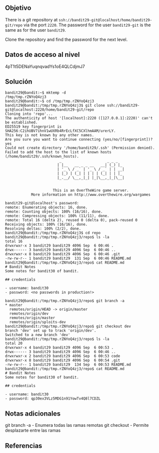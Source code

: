 ## Objetivo
There is a git repository at `ssh://bandit29-git@localhost/home/bandit29-git/repo` via the port `2220`. The password for the user `bandit29-git` is the same as for the user `bandit29`.

Clone the repository and find the password for the next level.
## Datos de acceso al nivel
4pT1t5DENaYuqnqvadYs1oE4QLCdjmJ7
## Solución
```
bandit29@bandit:~$ mktemp -d
/tmp/tmp.rZNYoQ4zj3
bandit29@bandit:~$ cd /tmp/tmp.rZNYoQ4zj3
bandit29@bandit:/tmp/tmp.rZNYoQ4zj3$ git clone ssh://bandit29-git@localhost:2220/home/bandit29-git/repo
Cloning into 'repo'...
The authenticity of host '[localhost]:2220 ([127.0.0.1]:2220)' can't be established.
ED25519 key fingerprint is SHA256:C2ihUBV7ihnV1wUXRb4RrEcLfXC5CXlhmAAM/urerLY.
This key is not known by any other names.
Are you sure you want to continue connecting (yes/no/[fingerprint])? yes
Could not create directory '/home/bandit29/.ssh' (Permission denied).
Failed to add the host to the list of known hosts (/home/bandit29/.ssh/known_hosts).
                         _                     _ _ _
                        | |__   __ _ _ __   __| (_) |_
                        | '_ \ / _` | '_ \ / _` | | __|
                        | |_) | (_| | | | | (_| | | |_
                        |_.__/ \__,_|_| |_|\__,_|_|\__|


                      This is an OverTheWire game server.
            More information on http://www.overthewire.org/wargames

bandit29-git@localhost's password:
remote: Enumerating objects: 16, done.
remote: Counting objects: 100% (16/16), done.
remote: Compressing objects: 100% (11/11), done.
remote: Total 16 (delta 2), reused 0 (delta 0), pack-reused 0
Receiving objects: 100% (16/16), done.
Resolving deltas: 100% (2/2), done.
bandit29@bandit:/tmp/tmp.rZNYoQ4zj3$ cd repo
bandit29@bandit:/tmp/tmp.rZNYoQ4zj3/repo$ ls -la
total 16
drwxrwxr-x 3 bandit29 bandit29 4096 Sep  6 00:46 .
drwx------ 3 bandit29 bandit29 4096 Sep  6 00:46 ..
drwxrwxr-x 8 bandit29 bandit29 4096 Sep  6 00:46 .git
-rw-rw-r-- 1 bandit29 bandit29  131 Sep  6 00:46 README.md
bandit29@bandit:/tmp/tmp.rZNYoQ4zj3/repo$ cat README.md
# Bandit Notes
Some notes for bandit30 of bandit.

## credentials

- username: bandit30
- password: <no passwords in production!>

bandit29@bandit:/tmp/tmp.rZNYoQ4zj3/repo$ git branch -a
* master
  remotes/origin/HEAD -> origin/master
  remotes/origin/dev
  remotes/origin/master
  remotes/origin/sploits-dev
bandit29@bandit:/tmp/tmp.rZNYoQ4zj3/repo$ git checkout dev
branch 'dev' set up to track 'origin/dev'.
Switched to a new branch 'dev'
bandit29@bandit:/tmp/tmp.rZNYoQ4zj3/repo$ ls -la
total 20
drwxrwxr-x 4 bandit29 bandit29 4096 Sep  6 00:53 .
drwx------ 3 bandit29 bandit29 4096 Sep  6 00:46 ..
drwxrwxr-x 2 bandit29 bandit29 4096 Sep  6 00:53 code
drwxrwxr-x 8 bandit29 bandit29 4096 Sep  6 00:54 .git
-rw-rw-r-- 1 bandit29 bandit29  134 Sep  6 00:53 README.md
bandit29@bandit:/tmp/tmp.rZNYoQ4zj3/repo$ cat README.md
# Bandit Notes
Some notes for bandit30 of bandit.

## credentials

- username: bandit30
- password: qp30ex3VLz5MDG1n91YowTv4Q8l7CDZL
```
## Notas adicionales
git branch -a - Enumera todas las ramas remotas 
git checkout - Permite desplazarte entre las ramas
## Referencias
